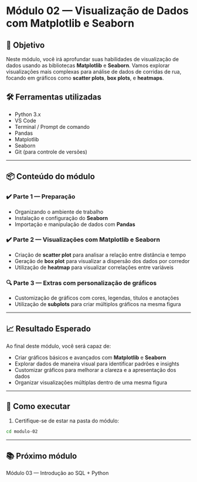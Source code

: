 # Módulo 02 — Visualização de Dados com Matplotlib e Seaborn

## 🎯 Objetivo
Neste módulo, você irá aprofundar suas habilidades de visualização de dados usando as bibliotecas **Matplotlib** e **Seaborn**. Vamos explorar visualizações mais complexas para análise de dados de corridas de rua, focando em gráficos como **scatter plots**, **box plots**, e **heatmaps**.

## 🛠️ Ferramentas utilizadas
- Python 3.x
- VS Code
- Terminal / Prompt de comando
- Pandas
- Matplotlib
- Seaborn
- Git (para controle de versões)

---

## 📦 Conteúdo do módulo

### ✔️ Parte 1 — Preparação
- Organizando o ambiente de trabalho
- Instalação e configuração do **Seaborn**
- Importação e manipulação de dados com **Pandas**

### ✔️ Parte 2 — Visualizações com Matplotlib e Seaborn
- Criação de **scatter plot** para analisar a relação entre distância e tempo
- Geração de **box plot** para visualizar a dispersão dos dados por corredor
- Utilização de **heatmap** para visualizar correlações entre variáveis

### 🔍 Parte 3 — Extras com personalização de gráficos
- Customização de gráficos com cores, legendas, títulos e anotações
- Utilização de **subplots** para criar múltiplos gráficos na mesma figura

---

## 📈 Resultado Esperado

Ao final deste módulo, você será capaz de:
- Criar gráficos básicos e avançados com **Matplotlib** e **Seaborn**
- Explorar dados de maneira visual para identificar padrões e insights
- Customizar gráficos para melhorar a clareza e a apresentação dos dados
- Organizar visualizações múltiplas dentro de uma mesma figura

---

## 🚀 Como executar

1. Certifique-se de estar na pasta do módulo:

```bash
cd modulo-02
```

---

## 📚 Próximo módulo
Módulo 03 — Introdução ao SQL + Python
